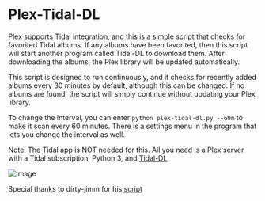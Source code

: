 # Plex-Tidal-DL
Plex supports Tidal integration, and this is a simple script that checks for favorited Tidal albums. If any albums have been favorited, then this script will start another program called Tidal-DL to download them. After downloading the albums, the Plex library will be updated automatically.

This script is designed to run continuously, and it checks for recently added albums every 30 minutes by default, although this can be changed. If no albums are found, the script will simply continue without updating your Plex library.

To change the interval, you can enter ``python plex-tidal-dl.py --60m`` to make it scan every 60 minutes. There is a settings menu in the program that lets you change the interval as well.

Note: The Tidal app is NOT needed for this. All you need is a Plex server with a Tidal subscription, Python 3, and [Tidal-DL](https://github.com/yaronzz/Tidal-Media-Downloader)

![image](https://github.com/Zeninova/Plex-Tidal-DL/assets/21183791/f3f6e6f7-d3eb-40a2-8fcd-a12982e2166a)




Special thanks to dirty-jimm for his [script](https://github.com/dirty-jimm/Tidal_DL_Plus)
